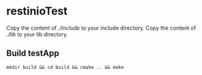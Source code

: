 # restinioTest

Copy the content of *./include* to your include directory.
Copy the content of *./lib* to your lib directory.

## Build testApp

```
mkdir build && cd build && cmake .. && make
```

